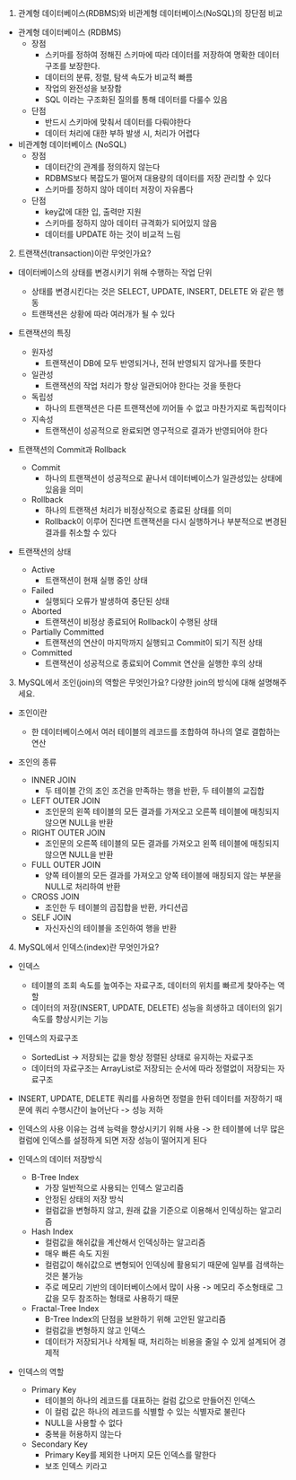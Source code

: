 1. 관계형 데이터베이스(RDBMS)와 비관계형 데이터베이스(NoSQL)의 장단점 비교

- 관계형 데이터베이스 (RDBMS)
  - 장점
    - 스키마를 정하여 정해진 스키마에 따라 데이터를 저장하여 명확한 데이터 구조를 보장한다.
    - 데이터의 분류, 정렬, 탐색 속도가 비교적 빠름
    - 작업의 완전성을 보장함
    - SQL 이라는 구조화된 질의를 통해 데이터를 다룰수 있음
  - 단점
    - 반드시 스키마에 맞춰서 데이터를 다뤄야한다
    - 데이터 처리에 대한 부하 발생 시, 처리가 어렵다
- 비관계형 데이터베이스 (NoSQL)
  - 장점
    - 데이터간의 관계를 정의하지 않는다
    - RDBMS보다 복잡도가 떨어져 대용량의 데이터를 저장 관리할 수 있다
    - 스키마를 정하지 않아 데이터 저장이 자유롭다
  - 단점
    - key값에 대한 입, 출력만 지원
    - 스키마를 정하지 않아 데이터 규격화가 되어있지 않음
    - 데이터를 UPDATE 하는 것이 비교적 느림

2. 트랜잭션(transaction)이란 무엇인가요?

- 데이터베이스의 상태를 변경시키기 위해 수행하는 작업 단위
  - 상태를 변경시킨다는 것은 SELECT, UPDATE, INSERT, DELETE 와 같은 행동
  - 트랜잭션은 상황에 따라 여러개가 될 수 있다

- 트랜잭션의 특징
  - 원자성
    - 트랜잭션이 DB에 모두 반영되거나, 전혀 반영되지 않거나를 뜻한다
  - 일관성
    - 트랜잭션의 작업 처리가 항상 일관되어야 한다는 것을 뜻한다
  - 독립성
    - 하나의 트랜잭션은 다른 트랜잭션에 끼어들 수 없고 마찬가지로 독립적이다
  - 지속성
    - 트랜잭션이 성공적으로 완료되면 영구적으로 결과가 반영되어야 한다

- 트랜잭션의 Commit과 Rollback
  - Commit
    - 하나의 트랜잭션이 성공적으로 끝나서 데이터베이스가 일관성있는 상태에 있음을 의미
  - Rollback
    - 하나의 트랜잭션 처리가 비정상적으로 종료된 상태를 의미
    - Rollback이 이루어 진다면 트랜잭션을 다시 실행하거나 부분적으로 변경된 결과를 취소할 수 있다

- 트랜잭션의 상태
  - Active
    - 트랜잭션이 현재 실행 중인 상태
  - Failed
    - 실행되다 오류가 발생하여 중단된 상태
  - Aborted
    - 트랜잭션이 비정상 종료되어 Rollback이 수행된 상태
  - Partially Committed
    - 트랜잭션의 연산이 마지막까지 실행되고 Commit이 되기 직전 상태
  - Committed
    - 트랜잭션이 성공적으로 종료되어 Commit 연산을 실행한 후의 상태

3. MySQL에서 조인(join)의 역할은 무엇인가요? 다양한 join의 방식에 대해 설명해주세요.

- 조인이란
  - 한 데이터베이스에서 여러 테이블의 레코드를 조합하여 하나의 열로 결합하는 연산

- 조인의 종류
  - INNER JOIN
    - 두 테이블 간의 조인 조건을 만족하는 행을 반환, 두 테이블의 교집합
  - LEFT OUTER JOIN
    - 조인문의 왼쪽 테이블의 모든 결과를 가져오고 오른쪽 테이블에 매칭되지 않으면 NULL을 반환
  - RIGHT OUTER JOIN
    - 조인문의 오른쪽 테이블의 모든 결과를 가져오고 왼쪽 테이블에 매칭되지 않으면 NULL을 반환
  - FULL OUTER JOIN
    - 양쪽 테이블의 모든 결과를 가져오고 양쪽 테이블에 매칭되지 않는 부분을 NULL로 처리하여 반환
  - CROSS JOIN
    - 조인한 두 테이블의 곱집합을 반환, 카디션곱
  - SELF JOIN
    - 자신자신의 테이블을 조인하여 행을 반환

4. MySQL에서 인덱스(index)란 무엇인가요?

- 인덱스
  - 테이블의 조회 속도를 높여주는 자료구조, 데이터의 위치를 빠르게 찾아주는 역할
  - 데이터의 저장(INSERT, UPDATE, DELETE) 성능을 희생하고 데이터의 읽기 속도를 향상시키는 기능

- 인덱스의 자료구조
  - SortedList -> 저장되는 값을 항상 정렬된 상태로 유지하는 자료구조
  - 데이터의 자료구조는 ArrayList로 저장되는 순서에 따라 정렬없이 저장되는 자료구조

- INSERT, UPDATE, DELETE 쿼리를 사용하면 정렬을 한뒤 데이터를 저장하기 때문에 쿼리 수행시간이 늘어난다 -> 성능 저하
- 인덱스의 사용 이유는 검색 능력을 향상시키기 위해 사용
-> 한 테이블에 너무 많은 컬럼에 인덱스를 설정하게 되면 저장 성능이 떨어지게 된다

- 인덱스의 데이터 저장방식
  - B-Tree Index
    - 가장 일반적으로 사용되는 인덱스 알고리즘
    - 안정된 상태의 저장 방식
    - 컬럼값을 변형하지 않고, 원래 값을 기준으로 이용해서 인덱싱하는 알고리즘
  - Hash Index
    - 컬럼값을 해쉬값을 계산해서 인덱싱하는 알고리즘
    - 매우 빠른 속도 지원
    - 컬럼값이 해쉬값으로 변형되어 인덱싱에 활용되기 때문에 일부를 검색하는 것은 불가능
    - 주로 메모리 기반의 데이터베이스에서 많이 사용 -> 메모리 주소형태로 그 값을 모두 참조하는 형태로 사용하기 때문
  - Fractal-Tree Index
    - B-Tree Index의 단점을 보완하기 위해 고안된 알고리즘
    - 컬럼값을 변형하지 않고 인덱스
    - 데이터가 저장되거나 삭제될 때, 처리하는 비용을 줄일 수 있게 설계되어 경제적

- 인덱스의 역할
  - Primary Key
    - 테이블의 하나의 레코드를 대표하는 컬럼 값으로 만들어진 인덱스
    - 이 컬럼 값은 하나의 레코드를 식별할 수 있는 식별자로 불린다
    - NULL을 사용할 수 없다
    - 중복을 허용하지 않는다
  - Secondary Key
    - Primary Key를 제외한 나머지 모든 인덱스를 말한다
    - 보조 인덱스 키라고 
